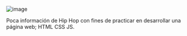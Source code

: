 ![image](https://github.com/cclaur4/hiphop.github.io/assets/155851123/058d9b35-0f23-469c-a842-e3cd3d91d686)

Poca información de Hip Hop con fines de practicar en desarrollar una página web; HTML CSS JS.
